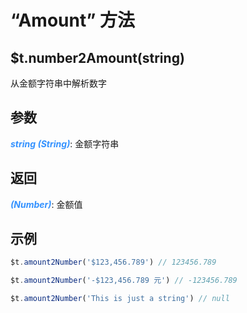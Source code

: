 # “Amount” 方法

## $t.number2Amount(string)

从金额字符串中解析数字

## 参数

<i style="color: #3492ff;font-weight: 700;">string (String)</i>: 金额字符串

## 返回

<i style="color: #3492ff;font-weight: 700;">(Number)</i>: 金额值

## 示例

```javascript
$t.amount2Number('$123,456.789') // 123456.789

$t.amount2Number('-$123,456.789 元') // -123456.789

$t.amount2Number('This is just a string') // null
```
